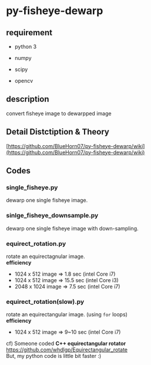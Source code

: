 # py-fisheye-dewarp

## requirement
- python 3

- numpy
- scipy
- opencv


## description
convert fisheye image to dewarpped image

## Detail Distctiption & Theory
[https://github.com/BlueHorn07/py-fisheye-dewarp/wiki](https://github.com/BlueHorn07/py-fisheye-dewarp/wiki)


## Codes
### single_fisheye.py
dewarp one single fisheye image.

### sinlge_fisheye_downsample.py
dewarp one single fisheye image with down-sampling.

### equirect_rotation.py
rotate an equirectagnular image.  
**efficiency**
- 1024 x 512 image => 1.8 sec (intel Core i7)
- 1024 x 512 image => 15.5 sec (intel Core i3)
- 2048 x 1024 image => 7.5 sec (intel Core i7)

### equirect_rotation(slow).py
rotate an equirectangular image. (using `for` loops)  
**efficiency**
- 1024 x 512 image => 9~10 sec (intel Core i7)

cf) Someone coded **C++ equirectangular rotator**  
<https://github.com/whdlgp/Equirectangular_rotate>  
But, my python code is little bit faster :)  
